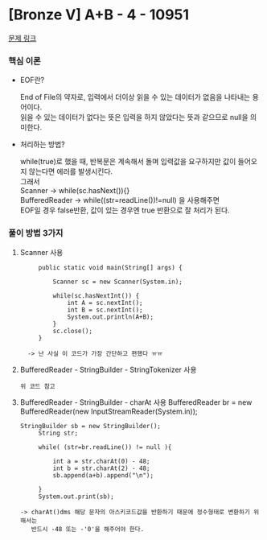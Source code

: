 # [Bronze V] A+B - 4 - 10951 

[문제 링크](https://www.acmicpc.net/problem/10951) 

### 핵심 이론
- EOF란?
  
   End of File의 약자로, 입력에서 더이상 읽을 수 있는 데이터가 없음을 나타내는 용어이다.<br>
   읽을 수 있는 데이터가 없다는 뜻은 입력을 하지 않았다는 뜻과 같으므로 null을 의미한다.

- 처리하는 방법?
  
   while(true)로 했을 때, 반복문은 계속해서 돌며 입력값을 요구하지만 값이 들어오지 않는다면 에러를 발생시킨다.<br>
   그래서<br>
   Scanner -> while(sc.hasNext()){} <br>
   BufferedReader -> while((str=readLine())!=null) 을 사용해주면<br>
   EOF일 경우 false반환, 값이 있는 경우엔 true 반환으로 잘 처리가 된다.


### 풀이 방법 3가지
1. Scanner 사용
   
          	public static void main(String[] args) {
          		
          		Scanner sc = new Scanner(System.in);
          		
          		while(sc.hasNextInt()) {
          			int A = sc.nextInt();
          			int B = sc.nextInt();
          			System.out.println(A+B);
          		}
          		sc.close();
          	}

         -> 난 사실 이 코드가 가장 간단하고 편했다 ㅠㅠ

3. BufferedReader - StringBuilder - StringTokenizer 사용

       위 코드 참고
   
4. BufferedReader - StringBuilder - charAt 사용
   BufferedReader br = new BufferedReader(new InputStreamReader(System.in));

       StringBuilder sb = new StringBuilder();
     		String str;
      
     		while( (str=br.readLine()) != null ){
     		    
     			int a = str.charAt(0) - 48;
     			int b = str.charAt(2) - 48;
     			sb.append(a+b).append("\n");
     		
     		}
     		System.out.print(sb);

       -> charAt()dms 해당 문자의 아스키코드값을 반환하기 때문에 정수형태로 변환하기 위해서는
          반드시 -48 또는 -'0'을 해주어야 한다.

